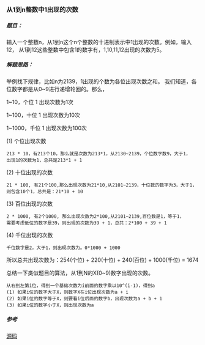 ### 从1到n整数中1出现的次数

##### 题目：

输入一个整数n，从1到n这个n个整数的十进制表示中1出现的次数。例如，输入12，
从1到12这些整数中包含1的数字有，1,10,11,12出现的次数为5。

##### 解题思路：

举例找下规律，比如n为2139，1出现的个数为各位出现次数之和。
我们知道，各位数字都是从0~9进行递增轮回的。那么，

1~10，个位 1 出现次数为1次

1~100，十位 1 出现次数为10次

1~1000，千位 1 出现次数为100次

(1) 个位出现次数

    213 * 10，有213个10，那么就是次数为213*1，从2130~2139，个位数字数9，大于1，
    出现1的次数为1，总共是213*1 + 1

(2) 十位出现的次数

    21 * 100, 有21个100,那么出现次数为21*10,从2101~2139，十位数的数字为3，大于1，
    则包含10个1，总共是：21*10 + 10

(3) 百位出现的次数

    2 * 1000, 有2个1000, 那么出现次数为2*100,从2101~2139,百位数是1，等于1，
    需要考虑低位的数字是39，则出现的次数为39 + 1，总共：2*100 + 39 + 1

(4) 千位出现的次数

    千位数字是2，大于1，则出现次数为。0*1000 + 1000

所以总共出现次数为：254(个位) + 220(十位) + 240(百位) + 1000(千位) = 1674


总结一下类似题目的算法，从1到N的X(0~9)数字出现的次数。

    从右到左第i位，得到一个基础次数为i前面的数字乘以10^(i-1)，得到a
    (1) 如果i位的数字大于X，则数字X在i位出现次数为a + i
    (2) 如果i位的数字等于X，则要看i位后面的数字b，出现次数为a + b + 1
    (3) 如果i位的数字小于X，则出现次数为a

##### 参考

[源码](./Main.java)